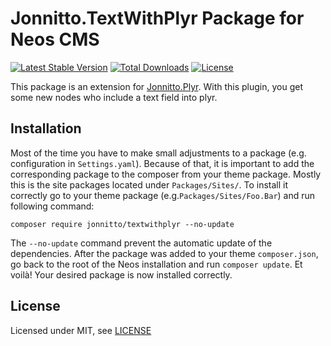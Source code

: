 Jonnitto.TextWithPlyr Package for Neos CMS
==========================================

[![Latest Stable Version](https://poser.pugx.org/jonnitto/textwithplyr/v/stable)](https://packagist.org/packages/jonnitto/textwithplyr)
[![Total Downloads](https://poser.pugx.org/jonnitto/textwithplyr/downloads)](https://packagist.org/packages/jonnitto/textwithplyr)
[![License](https://poser.pugx.org/jonnitto/textwithplyr/license)](https://packagist.org/packages/jonnitto/textwithplyr)

This package is an extension for [Jonnitto.Plyr](https://github.com/jonnitto/Jonnitto.Plyr). With this plugin, you get some new nodes who include a text field into plyr.


Installation
------------

Most of the time you have to make small adjustments to a package (e.g. configuration in `Settings.yaml`). Because of that, it is important to add the corresponding package to the composer from your theme package. Mostly this is the site packages located under `Packages/Sites/`. To install it correctly go to your theme package (e.g.`Packages/Sites/Foo.Bar`) and run following command:
```
composer require jonnitto/textwithplyr --no-update
```

The `--no-update` command prevent the automatic update of the dependencies. After the package was added to your theme `composer.json`, go back to the root of the Neos installation and run `composer update`. Et voilà! Your desired package is now installed correctly.


License
-------

Licensed under MIT, see [LICENSE](LICENSE)
